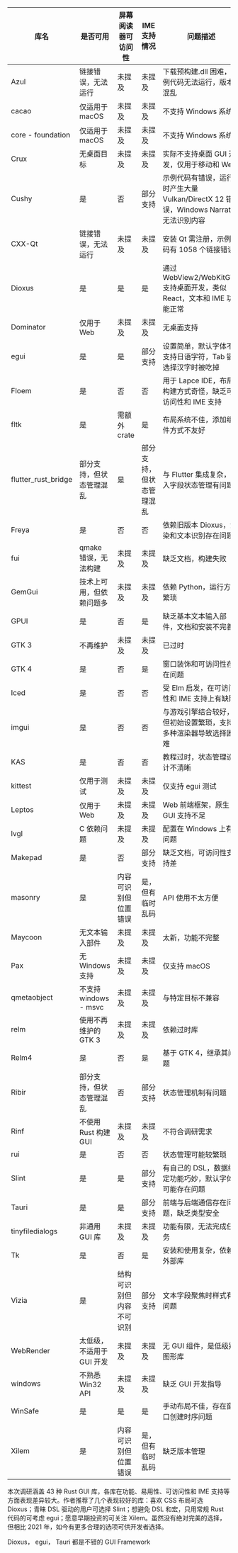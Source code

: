 | 库名                  | 是否可用               | 屏幕阅读器可访问性    | IME 支持情况     | 问题描述                                                         |
| ------------------- | ------------------ | ------------ | ------------ | ------------------------------------------------------------ |
| Azul                | 链接错误，无法运行          | 未提及          | 未提及          | 下载预构建.dll 困难，示例代码无法运行，版本混乱                                   |
| cacao               | 仅适用于 macOS         | 未提及          | 未提及          | 不支持 Windows 系统                                               |
| core - foundation   | 仅适用于 macOS         | 未提及          | 未提及          | 不支持 Windows 系统                                               |
| Crux                | 无桌面目标              | 未提及          | 未提及          | 实际不支持桌面 GUI 开发，仅用于移动和 Web                                    |
| Cushy               | 是                  | 否            | 部分支持         | 示例代码有错误，运行时产生大量 Vulkan/DirectX 12 错误，Windows Narrator 无法识别内容 |
| CXX-Qt              | 链接错误，无法运行          | 未提及          | 未提及          | 安装 Qt 需注册，示例代码有 1058 个链接错误                                   |
| Dioxus              | 是                  | 是            | 是            | 通过 WebView2/WebKitGTK 支持桌面开发，类似 React，文本和 IME 功能正常           |
| Dominator           | 仅用于 Web            | 未提及          | 未提及          | 无桌面支持                                                        |
| egui                | 是                  | 是            | 部分支持         | 设置简单，默认字体不支持日语字符，Tab 键选择汉字时被吃掉                               |
| Floem               | 是                  | 否            | 否            | 用于 Lapce IDE，布局构建方式奇怪，缺乏可访问性和 IME 支持                         |
| fltk                | 是                  | 需额外 crate    | 是            | 布局系统不佳，添加组件方式不友好                                             |
| flutter_rust_bridge | 部分支持，但状态管理混乱       | 是            | 部分支持，但状态管理混乱 | 与 Flutter 集成复杂，输入字段状态管理有问题                                   |
| Freya               | 是                  | 否            | 否            | 依赖旧版本 Dioxus，渲染和文本识别存在问题                                     |
| fui                 | qmake 错误，无法构建      | 未提及          | 未提及          | 缺乏文档，构建失败                                                    |
| GemGui              | 技术上可用，但依赖问题多       | 未提及          | 未提及          | 依赖 Python，运行方式繁琐                                             |
| GPUI                | 是                  | 否            | 是            | 缺乏基本文本输入部件，文档和安装不完善                                          |
| GTK 3               | 不再维护               | 未提及          | 未提及          | 已过时                                                          |
| GTK 4               | 是                  | 否            | 是            | 窗口装饰和可访问性存在问题                                                |
| Iced                | 是                  | 否            | 否            | 受 Elm 启发，在可访问性和 IME 支持上有缺陷                                   |
| imgui               | 是                  | 否            | 否            | 与游戏引擎结合较好，但初始设置繁琐，支持多种渲染器导致选择困难                              |
| KAS                 | 是                  | 否            | 否            | 教程过时，状态管理设计不清晰                                               |
| kittest             | 仅用于测试              | 未提及          | 未提及          | 仅支持 egui 测试                                                  |
| Leptos              | 仅用于 Web            | 未提及          | 未提及          | Web 前端框架，原生 GUI 支持不足                                         |
| lvgl                | C 依赖问题             | 未提及          | 未提及          | 配置在 Windows 上有问题                                             |
| Makepad             | 是                  | 否            | 部分支持         | 缺乏文档，可访问性支持差                                                 |
| masonry             | 是                  | 内容可识别但位置错误   | 是，但有临时乱码     | API 使用不太方便                                                   |
| Maycoon             | 无文本输入部件            | 未提及          | 未提及          | 太新，功能不完整                                                     |
| Pax                 | 无 Windows 支持       | 未提及          | 未提及          | 仅支持 macOS                                                    |
| qmetaobject         | 不支持 windows - msvc | 未提及          | 未提及          | 与特定目标不兼容                                                     |
| relm                | 使用不再维护的 GTK 3      | 未提及          | 未提及          | 依赖过时库                                                        |
| Relm4               | 是                  | 否            | 是            | 基于 GTK 4，继承其问题                                               |
| Ribir               | 部分支持，但状态管理混乱       | 否            | 部分支持         | 状态管理机制有问题                                                    |
| Rinf                | 不使用 Rust 构建 GUI    | 未提及          | 未提及          | 不符合调研需求                                                      |
| rui                 | 是                  | 否            | 否            | 状态管理可能较繁琐                                                    |
| Slint               | 是                  | 是            | 部分支持         | 有自己的 DSL，数据绑定功能巧妙，默认字体可能存在问题                                 |
| Tauri               | 是                  | 是            | 部分支持         | 前端与后端通信存在问题，缺乏类型安全                                           |
| tinyfiledialogs     | 非通用 GUI 库          | 未提及          | 未提及          | 功能有限，无法完成任务                                                  |
| Tk                  | 是                  | 否            | 是            | 安装和使用复杂，依赖外部库                                                |
| Vizia               | 是                  | 结构可识别但内容不可识别 | 部分支持         | 文本字段聚焦时样式有问题                                                 |
| WebRender           | 太低级，不适用于 GUI 开发    | 未提及          | 未提及          | 无 GUI 组件，是低级别图形库                                             |
| windows             | 不熟悉 Win32 API      | 未提及          | 未提及          | 缺乏 GUI 开发指导                                                  |
| WinSafe             | 是                  | 是            | 是            | 手动布局不佳，存在窗口创建时序问题                                            |
| Xilem               | 是                  | 内容可识别但位置错误   | 是，但有临时乱码     | 缺乏版本管理                                                       |

本次调研涵盖 43 种 Rust GUI 库，各库在功能、易用性、可访问性和 IME 支持等方面表现差异较大。作者推荐了几个表现较好的库：喜欢 CSS 布局可选 Dioxus；青睐 DSL 驱动的用户可选择 Slint；想避免 DSL 和宏，只用常规 Rust 代码的可考虑 egui；愿意早期投资的可关注 Xilem。虽然没有绝对完美的选择，但相比 2021 年，如今有更多合理的选项可供开发者选择。

Dioxus， egui， Tauri 都是不错的 GUI Framework